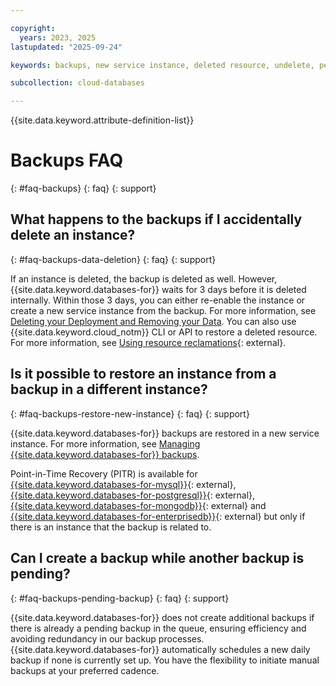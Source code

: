 ```yaml
---

copyright:
  years: 2023, 2025
lastupdated: "2025-09-24"

keywords: backups, new service instance, deleted resource, undelete, pending backup

subcollection: cloud-databases

---
```


{{site.data.keyword.attribute-definition-list}}

# Backups FAQ
{: #faq-backups}
{: faq}
{: support}

## What happens to the backups if I accidentally delete an instance?
{: #faq-backups-data-deletion}
{: faq}
{: support}

If an instance is deleted, the backup is deleted as well. However, {{site.data.keyword.databases-for}} waits for 3 days before it is deleted internally. Within those 3 days, you can either re-enable the instance or create a new service instance from the backup. For more information, see [Deleting your Deployment and Removing your Data](/docs/cloud-databases?topic=cloud-databases-deprovisioning). You can also use {{site.data.keyword.cloud_notm}} CLI or API to restore a deleted resource. For more information, see [Using resource reclamations](/docs/account?topic=account-resource-reclamation){: external}.

## Is it possible to restore an instance from a backup in a different instance?
{: #faq-backups-restore-new-instance}
{: faq}
{: support}

{{site.data.keyword.databases-for}} backups are restored in a new service instance. For more information, see [Managing {{site.data.keyword.databases-for}} backups](/docs/cloud-databases?topic=cloud-databases-dashboard-backups).

Point-in-Time Recovery (PITR) is available for [{{site.data.keyword.databases-for-mysql}}](/docs/databases-for-mysql?topic=databases-for-mysql-pitr){: external}, [{{site.data.keyword.databases-for-postgresql}}](/docs/databases-for-postgresql?topic=databases-for-postgresql-pitr){: external}, [{{site.data.keyword.databases-for-mongodb}}](/docs/databases-for-mongodb?topic=databases-for-mongodb-pitr){: external} and [{{site.data.keyword.databases-for-enterprisedb}}](/docs/databases-for-enterprisedb?topic=databases-for-enterprisedb-pitr){: external} but only if there is an instance that the backup is related to.

## Can I create a backup while another backup is pending?
{: #faq-backups-pending-backup}
{: faq}
{: support}

{{site.data.keyword.databases-for}} does not create additional backups if there is already a pending backup in the queue, ensuring efficiency and avoiding redundancy in our backup processes. {{site.data.keyword.databases-for}} automatically schedules a new daily backup if none is currently set up. You have the flexibility to initiate manual backups at your preferred cadence.
